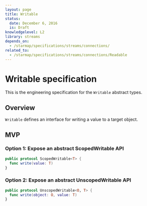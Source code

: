 ```yaml
---
layout: page
title: Writable
status:
  date: December 6, 2016
  is: Draft
knowledgelevel: L2
library: streams
depends_on:
  - /starmap/specifications/streams/connections/
related_to:
  - /starmap/specifications/streams/connections/Readable
---
```


# Writable specification

This is the engineering specification for the `Writable` abstract types.

## Overview

`Writable` defines an interface for writing a value to a target object.

## MVP

### Option 1: Expose an abstract ScopedWritable API

```swift
public protocol ScopedWritable<T> {
  func write(value: T)
}
```

### Option 2: Expose an abstract UnscopedWritable API

```swift
public protocol UnscopedWritable<O, T> {
  func write(object: O, value: T)
}
```
